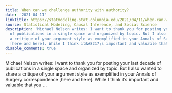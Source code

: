```yaml
---
title: When can we challenge authority with authority?
date: '2021-04-11'
linkTitle: https://statmodeling.stat.columbia.edu/2021/04/11/when-can-we-challenge-authority-with-authority/
source: Statistical Modeling, Causal Inference, and Social Science
description: 'Michael Nelson writes: I want to thank you for posting your last decade
  of publications in a single space and organized by topic. But I also wanted to share
  a critique of your argument style as exemplified in your Annals of Surgery correspondence
  [here and here]. While I think it&#8217;s important and valuable that you ...'
disable_comments: true
---
```

Michael Nelson writes: I want to thank you for posting your last decade of publications in a single space and organized by topic. But I also wanted to share a critique of your argument style as exemplified in your Annals of Surgery correspondence [here and here]. While I think it&#8217;s important and valuable that you ...